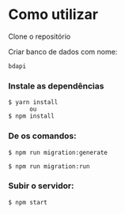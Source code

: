 # Como utilizar

<P>Clone o repositório</P>
<P>Criar banco de dados com nome:</P>

```
bdapi
```

### Instale as dependências

```
$ yarn install
      ou
$ npm install
```
### De os comandos:

```
$ npm run migration:generate
```
```
$ npm run migration:run
```

### Subir o servidor:

```
$ npm start
```
